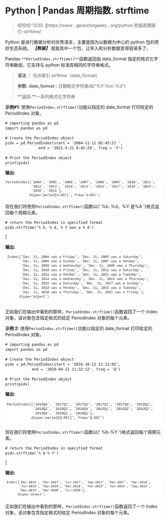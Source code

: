 # Python | Pandas 周期指数. strftime

> 哎哎哎::1230【https://www . geeksforgeeks . org/python 熊猫周期索引-strftime/

Python 是进行数据分析的优秀语言，主要是因为以数据为中心的 python 包的奇妙生态系统。 ***【熊猫】*** 就是其中一个包，让导入和分析数据变得容易多了。

Pandas `**PeriodIndex.strftime()**`函数返回由 date_format 指定的格式化字符串数组，它支持与 python 标准库相同的字符串格式。

> **语法 ：** 句点索引.strftime（date_format）
> 
> **参数:**
> **date_format :** 日期格式字符串(如“%Y-%m-%d”)
> 
> **返回:**一系列格式化字符串

**示例#1:** 使用`PeriodIndex.strftime()`功能以指定的 date_format 打印给定的 PeriodIndex 对象。

```
# importing pandas as pd
import pandas as pd

# Create the PeriodIndex object
pidx = pd.PeriodIndex(start = '2004-11-11 02:45:21 ',
               end = '2021-5-21 8:45:29', freq = 'Y')

# Print the PeriodIndex object
print(pidx)
```

**输出:**

![](img/f950b3ec0d9770c8ebafbc0339fe9933.png)

现在我们将使用`PeriodIndex.strftime()`函数以(' %b. %d，%Y 是%A ')格式返回每个周期元素。

```
# return the PeriodIndex in specified format
pidx.strftime('% b. % d, % Y was a % A')
```

]

**输出:**

![](img/f4fd9d45cc7b9032f16dddb861f3450d.png)

正如我们在输出中看到的那样，`PeriodIndex.strftime()`函数返回了一个 Index 对象，该对象包含指定格式的给定 PeriodIndex 对象的每个元素。

**示例 2:** 使用`PeriodIndex.strftime()`功能以指定的 date_format 打印给定的 PeriodIndex 对象。

```
# importing pandas as pd
import pandas as pd

# Create the PeriodIndex object
pidx = pd.PeriodIndex(start = '2016-10-12 11:12:02', 
            end = '2020-04-12 11:32:12', freq = 'Q')

# Print the PeriodIndex object
print(pidx)
```

**输出:**

![](img/cbd2161777b67d615462fe89b9cf9f23.png)

现在我们将使用`PeriodIndex.strftime()`函数以(' %b-%Y ')格式返回每个周期元素。

```
# return the PeriodIndex in specified format
pidx.strftime('% b-% Y')
```

]

**输出:**

![](img/aa28440b863b94471ec590c385189ddf.png)

正如我们在输出中看到的那样，`PeriodIndex.strftime()`函数返回了一个 Index 对象，该对象包含指定格式的给定 PeriodIndex 对象的每个元素。